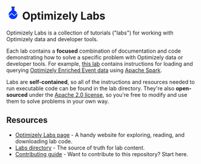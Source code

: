 # <img src="./img/beaker.png" width="35px"> Optimizely Labs

Optimizely Labs is a collection of tutorials ("labs") for working with Optimizely data and developer tools.

Each lab contains a **focused** combination of documentation and code demonstrating how to solve a specific problem with Optimizely data or developer tools.  For example, [this lab](labs/query-enriched-event-data-with-spark) contains instructions for loading and querying [Optimizely Enriched Event data](https://docs.developers.optimizely.com/web/docs/enriched-events-export) using [Apache Spark](https://spark.apache.org/).

Labs are **self-contained**, so all of the instructions and resources needed to run executable code can be found in the lab directory.  They're also **open-sourced** under the [Apache 2.0 license](http://www.apache.org/licenses/LICENSE-2.0), so you're free to modify and use them to solve problems in your own way.

## Resources

- [Optimizely Labs page](https://stage-marketing-pr-1182.herokuapp.com/labs/) - A handy website for exploring, reading, and downloading lab code.
- [Labs directory](labs) - The source of truth for lab content.
- [Contributing guide](CONTRIBUTING.md) - Want to contribute to this repository?  Start here.

